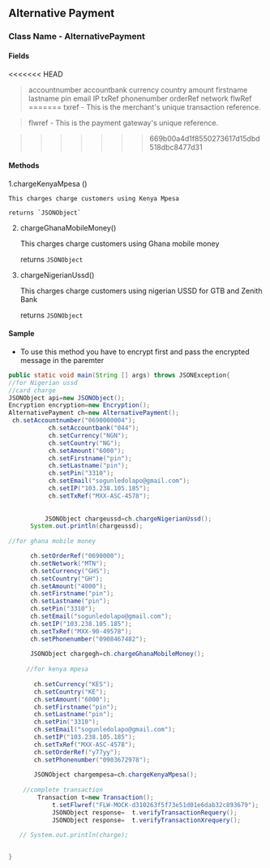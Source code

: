 ## Alternative Payment

### Class Name - AlternativePayment


#### Fields
<<<<<<< HEAD
>accountnumber
>accountbank
>currency
>country
>amount
>firstname
>lastname
>pin
>email
>IP
>txRef
>phonenumber
>orderRef
>network
>flwRef
=======
>txref - This is the merchant's unique transaction reference.

>flwref - This is the payment gateway's unique reference.
    
>>>>>>> 669b00a4d1f8550273617d15dbd518dbc8477d31

#### Methods
1.chargeKenyaMpesa ()

    This charges charge customers using Kenya Mpesa

    returns `JSONObject`

2. chargeGhanaMobileMoney()

    This charges charge customers using Ghana mobile money
    
    returns `JSONObject`

3. chargeNigerianUssd()

    This charges charge customers using nigerian USSD for GTB and Zenith Bank

    returns `JSONObject`


#### Sample

- To use this method you have to encrypt first and pass the encrypted message in the paremter

```java
public static void main(String [] args) throws JSONException{
//for Nigerian ussd
//card charge
JSONObject api=new JSONObject();
Encryption encryption=new Encryption();
AlternativePayment ch=new AlternativePayment();
 ch.setAccountnumber("0690000004");
           ch.setAccountbank("044");
           ch.setCurrency("NGN");
           ch.setCountry("NG");
           ch.setAmount("6000");
           ch.setFirstname("pin");
           ch.setLastname("pin");
           ch.setPin("3310");
           ch.setEmail("sogunledolapo@gmail.com");
           ch.setIP("103.238.105.185");
           ch.setTxRef("MXX-ASC-4578");      
        
        
          JSONObject chargeussd=ch.chargeNigerianUssd();
	  System.out.println(chargeussd);
	  
//for ghana mobile money

      ch.setOrderRef("0690000");
      ch.setNetwork("MTN");
      ch.setCurrency("GHS");
      ch.setCountry("GH");
      ch.setAmount("4000");
      ch.setFirstname("pin");
      ch.setLastname("pin");
      ch.setPin("3310");
      ch.setEmail("sogunledolapo@gmail.com");
      ch.setIP("103.238.105.185");
      ch.setTxRef("MXX-90-49578");
      ch.setPhonenumber("0908467482");
     
      JSONObject chargegh=ch.chargeGhanaMobileMoney();
     
     //for kenya mpesa
  
       ch.setCurrency("KES");
       ch.setCountry("KE");
       ch.setAmount("6000");
       ch.setFirstname("pin");
       ch.setLastname("pin");
       ch.setPin("3310");
       ch.setEmail("sogunledolapo@gmail.com");
       ch.setIP("103.238.105.185");
       ch.setTxRef("MXX-ASC-4578");
       ch.setOrderRef("y77yy");
       ch.setPhonenumber("0903672978");
       
       JSONObject chargempesa=ch.chargeKenyaMpesa();
	
	//complete transaction
	    Transaction t=new Transaction();
            t.setFlwref("FLW-MOCK-d310263f5f73e51d01e6dab32c893679");
            JSONObject response=  t.verifyTransactionRequery();
            JSONObject response=  t.verifyTransactionXrequery();
       
   // System.out.println(charge);


}
```
